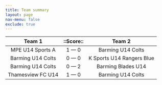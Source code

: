 ```yaml
---
title: Team summary
layout: page
nav-menu: false
exclude: true
---
```




|      Team 1       |  ::Score::  |          Team 2           |
|:-----------------:|:-----------:|:-------------------------:|
| MPE U14 Sports A  | 1 &mdash; 0 |     Barming U14 Colts     |
| Barming U14 Colts | 0 &mdash; 0 | K Sports U14 Rangers Blue |
| Barming U14 Colts | 0 &mdash; 2 |    Barming Blades U14     |
| Thamesview FC U14 | 1 &mdash; 0 |     Barming U14 Colts     |

 <br /><br /><br />